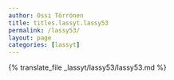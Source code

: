 ```yaml
---
author: Ossi Törrönen
title: titles.lassyt.lassy53
permalink: /lassy53/
layout: page
categories: [lassyt]
---
```

{% translate_file _lassyt/lassy53/lassy53.md %}
